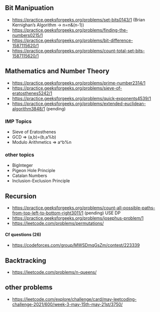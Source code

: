 ## Bit Manipuation
- https://practice.geeksforgeeks.org/problems/set-bits0143/1 (Brian Kernighan’s Algorithm -> n=n&(n-1))
- https://practice.geeksforgeeks.org/problems/finding-the-numbers0215/1
- https://practice.geeksforgeeks.org/problems/bit-difference-1587115620/1
- https://practice.geeksforgeeks.org/problems/count-total-set-bits-1587115620/1
## Mathematics and Number Theory
- https://practice.geeksforgeeks.org/problems/prime-number2314/1
- https://practice.geeksforgeeks.org/problems/sieve-of-eratosthenes5242/1
- https://practice.geeksforgeeks.org/problems/quick-exponents4539/1
- https://practice.geeksforgeeks.org/problems/extended-euclidean-algorithm3848/1 (pending)
### IMP Topics
- Sieve of Eratosthenes
- GCD => (a,b)=(b,a%b)
- Modulo Arithmetics => a^b%n
### other topics
- BigInteger
- Pigeon Hole Principle
- Catalan Numbers
- Inclusion-Exclusion Principle
## Recursion
- https://practice.geeksforgeeks.org/problems/count-all-possible-paths-from-top-left-to-bottom-right3011/1 (pending) USE DP
- https://practice.geeksforgeeks.org/problems/josephus-problem/1
- https://leetcode.com/problems/permutations/
#### Cf questions (26)
- https://codeforces.com/group/MWSDmqGsZm/contest/223339
## Backtracking
- https://leetcode.com/problems/n-queens/



## other problems
- https://leetcode.com/explore/challenge/card/may-leetcoding-challenge-2021/600/week-3-may-15th-may-21st/3750/
